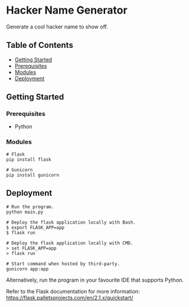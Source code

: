 # Hacker Name Generator
Generate a cool hacker name to show off.

## Table of Contents
* [Getting Started](#getting-started)
* [Prerequisites](#prerequisites)
* [Modules](#modules)
* [Deployment](#deployment)

## Getting Started

### Prerequisites
* Python

### Modules
````
# Flask
pip install flask

# Gunicorn
pip install gunicorn
````

## Deployment
````
# Run the program.
python main.py

# Deploy the flask application locally with Bash.
$ export FLASK_APP=app
$ flask run

# Deploy the flask application locally with CMD.
> set FLASK_APP=app
> flask run

# Start command when hosted by third-party.
gunicorn app:app
````
Alternatively, run the program in your favourite IDE that supports Python.

Refer to the Flask documentation for more information: https://flask.palletsprojects.com/en/2.1.x/quickstart/

